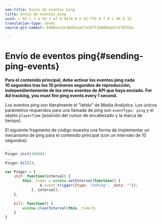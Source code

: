 ```yaml
---
seo-title: Envío de eventos ping
title: Envío de eventos ping
uuid: c 92 c 1 a 92-3 af 6-4474-9 e 42-ffb 8 f 6 c 94 b 33
translation-type: tm+mt
source-git-commit: 6468ace2e30db1a427a3d7f1b080ab42c578351a

---
```



# Envío de eventos ping{#sending-ping-events}

**Para el contenido principal, debe activar los eventos ping cada 10 segundos tras los 10 primeros segundos de reproducción, independientemente de los otros eventos de API que haya enviado. For Ad tracking, you must fire ping events every 1 second.**

Los eventos ping son literalmente el "latido" de Media Analytics. Los únicos parámetros requeridos para una llamada de ping son `eventType: ping` y el objeto `playerTime` (posición del cursor de encabezado y la marca de tiempo).

El siguiente fragmento de código muestra una forma de implementar un mecanismo de ping para el contenido principal (con un intervalo de 10 segundos):

```js
... 
Pinger.init(10000); 
... 
Pinger.kill();

var Pinger = { 
    init: function(interval) { 
        this._timer = window.setInterval(function() { 
                $.event.trigger({type: "onPing", _data: ""}); 
            }, interval); 
    }, 
     
    kill: function() { 
        window.clearInterval(this._timer); 
    } 
}
```

